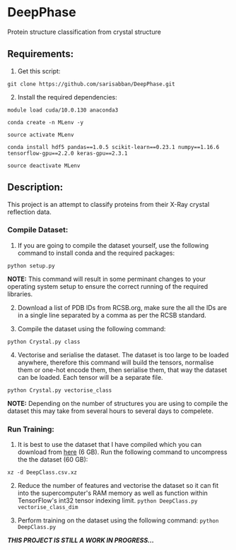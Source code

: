 # DeepPhase
 Protein structure classification from crystal structure

## Requirements:
1. Get this script:

`git clone https://github.com/sarisabban/DeepPhase.git`

2. Install the required dependencies:

`module load cuda/10.0.130 anaconda3`

`conda create -n MLenv -y`

`source activate MLenv`

`conda install hdf5 pandas==1.0.5 scikit-learn==0.23.1 numpy==1.16.6 tensorflow-gpu==2.2.0 keras-gpu==2.3.1`

`source deactivate MLenv`

## Description:
This project is an attempt to classify proteins from their X-Ray crystal reflection data.

### Compile Dataset:
1. If you are going to compile the dataset yourself, use the following command to install conda and the required packages:

`python setup.py`

**NOTE:** This command will result in some perminant changes to your operating system setup to ensure the correct running of the required libraries.

2. Download a list of PDB IDs from RCSB.org, make sure the all the IDs are in a single line separated by a comma as per the RCSB standard.

3. Compile the dataset using the following command:

`python Crystal.py class`

4. Vectorise and serialise the dataset. The dataset is too large to be loaded anywhere, therefore this command will build the tensors, normalise them or one-hot encode them, then serialise them, that way the dataset can be loaded. Each tensor will be a separate file.

`python Crystal.py vectorise_class`

**NOTE:** Depending on the number of structures you are using to compile the dataset this may take from several hours to several days to compelete.

### Run Training:
1. It is best to use the dataset that I have compiled which you can download from [here](https://www.dropbox.com/s/ka19wxvky5kktvk/DeepClass.csv.xz?dl=0) (6 GB). Run the following command to uncompress the the dataset (60 GB):

`xz -d DeepClass.csv.xz`

2. Reduce the number of features and vectorise the dataset so it can fit into the supercomputer's RAM memory as well as function within TensorFlow's int32 tensor indexing limit.
`python DeepClass.py vectorise_class_dim`

3. Perform training on the dataset using the following command:
`python DeepClass.py`

***THIS PROJECT IS STILL A WORK IN PROGRESS...***
